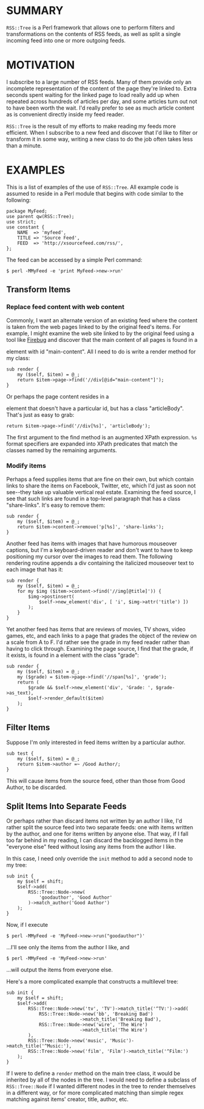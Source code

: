 # SUMMARY

`RSS::Tree` is a Perl framework that allows one to perform filters and
transformations on the contents of RSS feeds, as well as split a
single incoming feed into one or more outgoing feeds.


# MOTIVATION

I subscribe to a large number of RSS feeds.  Many of them provide only
an incomplete representation of the content of the page they're linked
to.  Extra seconds spent waiting for the linked page to load really
add up when repeated across hundreds of articles per day, and some
articles turn out not to have been worth the wait.  I'd really prefer
to see as much article content as is convenient directly inside my
feed reader.

`RSS::Tree` is the result of my efforts to make reading my feeds more
efficient.  When I subscribe to a new feed and discover that I'd like
to filter or transform it in some way, writing a new class to do the
job often takes less than a minute.

# EXAMPLES

This is a list of examples of the use of `RSS::Tree`.  All example
code is assumed to reside in a Perl module that begins with code
similar to the following:

    package MyFeed;
    use parent qw(RSS::Tree);
    use strict;
    use constant {
        NAME  => 'myfeed',
        TITLE => 'Source Feed',
        FEED  => 'http://xsourcefeed.com/rss/',
    };

The feed can be accessed by a simple Perl command:

    $ perl -MMyFeed -e 'print MyFeed->new->run'

## Transform Items

### Replace feed content with web content

Commonly, I want an alternate version of an existing feed where the
content is taken from the web pages linked to by the original feed's
items.  For example, I might examine the web site linked to by the
original feed using a tool like [Firebug](https://getfirebug.com/) and
discover that the main content of all pages is found in a <div>
element with id "main-content".  All I need to do is write a render
method for my class:

    sub render {
        my ($self, $item) = @_;
        return $item->page->find('//div[@id="main-content"]');
    }

Or perhaps the page content resides in a <div> element that doesn't
have a particular id, but has a class "articleBody".  That's just as
easy to grab:

    return $item->page->find('//div[%s]', 'articleBody');

The first argument to the find method is an augmented XPath
expression.  `%s` format specifiers are expanded into XPath predicates
that match the classes named by the remaining arguments.

### Modify items

Perhaps a feed supplies items that are fine on their own, but which
contain links to share the items on Facebook, Twitter, etc, which I'd
just as soon not see--they take up valuable vertical real estate.
Examining the feed source, I see that such links are found in a
top-level paragraph that has a class "share-links".  It's easy to
remove them:

    sub render {
        my ($self, $item) = @_;
        return $item->content->remove('p[%s]', 'share-links');
    }

Another feed has items with images that have humorous mouseover
captions, but I'm a keyboard-driven reader and don't want to have to
keep positioning my cursor over the images to read them.  The following
rendering routine appends a div containing the italicized mouseover
text to each image that has it:

    sub render {
        my ($self, $item) = @_;
        for my $img ($item->content->find('//img[@title]')) {
            $img->postinsert(
                $self->new_element('div', [ 'i', $img->attr('title') ])
            );
        }
    }

Yet another feed has items that are reviews of movies, TV shows, video
games, etc, and each links to a page that grades the object of the
review on a scale from A to F.  I'd rather see the grade in my feed
reader rather than having to click through.  Examining the page
source, I find that the grade, if it exists, is found in a <span>
element with the class "grade":

    sub render {
        my ($self, $item) = @_;
        my ($grade) = $item->page->find('//span[%s]', 'grade');
        return (
            $grade && $self->new_element('div', 'Grade: ', $grade->as_text),
            $self->render_default($item)
        );
    }

## Filter Items

Suppose I'm only interested in feed items written by a particular
author.

    sub test {
        my ($self, $item) = @_;
        return $item->author =~ /Good Author/;
    }

This will cause items from the source feed, other than those from Good
Author, to be discarded.

## Split Items Into Separate Feeds

Or perhaps rather than discard items not written by an author I like,
I'd rather split the source feed into two separate feeds: one with
items written by the author, and one for items written by anyone else.
That way, if I fall too far behind in my reading, I can discard the
backlogged items in the "everyone else" feed without losing any items
from the author I like.

In this case, I need only override the `init` method to add a second
node to my tree:

    sub init {
        my $self = shift;
        $self->add(
            RSS::Tree::Node->new(
                'goodauthor', 'Good Author'
            )->match_author('Good Author')
        );
    }

Now, if I execute

    $ perl -MMyFeed -e 'MyFeed->new->run("goodauthor")'

...I'll see only the items from the author I like, and

    $ perl -MMyFeed -e 'MyFeed->new->run'

...will output the items from everyone else.

Here's a more complicated example that constructs a multilevel tree:

    sub init {
        my $self = shift;
        $self->add(
            RSS::Tree::Node->new('tv', 'TV')->match_title('^TV:')->add(
                RSS::Tree::Node->new('bb', 'Breaking Bad')
                               ->match_title('Breaking Bad'),
                RSS::Tree::Node->new('wire', 'The Wire')
                               ->match_title('The Wire')
            ),
            RSS::Tree::Node->new('music', 'Music')->match_title('^Music:'),
            RSS::Tree::Node->new('film', 'Film')->match_title('^Film:')
        );
    }

If I were to define a `render` method on the main tree class, it would
be inherited by all of the nodes in the tree.  I would need to define
a subclass of `RSS::Tree::Node` if I wanted different nodes in the
tree to render themselves in a different way, or for more complicated
matching than simple regex matching against items' creator, title,
author, etc.

